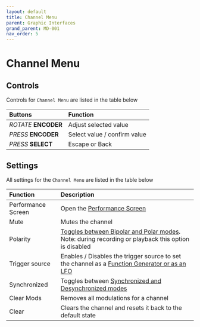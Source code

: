 ```yaml
---
layout: default
title: Channel Menu
parent: Graphic Interfaces
grand_parent: MD-001
nav_order: 5
---
```


# Channel Menu

## Controls

Controls for `Channel Menu` are listed in the table below

| Buttons        | Function        |
|:-------------|:------------------|
| _ROTATE_ **ENCODER** | Adjust selected value |
| _PRESS_ **ENCODER** | Select value / confirm value |
| _PRESS_ **SELECT** | Escape or Back|

## Settings

All settings for the `Channel Menu` are listed in the table below

| Function        | Description    |
|:-------------|:------------------|
| Performance Screen | Open the [Performance Screen](/md001/graphic_interfaces/performance_screen.html) |
| Mute | Mutes the channel |
| Polarity | [Toggles between Bipolar and Polar modes](/md001/signal_generation/primary_parameters.html#amplitude). Note: during recording or playback this option is disabled |
| Trigger source | Enables / Disables the trigger source to set the channel as a [Function Generator or as an LFO](/md001/signal_generation/lfo_functiongen_modes.html) |
| Synchronized | Toggles between [Synchronized and Desynchronized modes](/md001/signal_generation/primary_parameters.html#frequency) |
| Clear Mods | Removes all modulations for a channel |
| Clear | Clears the channel and resets it back to the default state |
